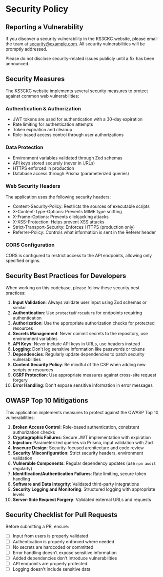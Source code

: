 # Security Policy

## Reporting a Vulnerability

If you discover a security vulnerability in the KS3CKC website, please email the team at security@example.com. All security vulnerabilities will be promptly addressed.

Please do not disclose security-related issues publicly until a fix has been announced.

## Security Measures

The KS3CKC website implements several security measures to protect against common web vulnerabilities:

### Authentication & Authorization

- JWT tokens are used for authentication with a 30-day expiration
- Rate limiting for authentication attempts
- Token expiration and cleanup
- Role-based access control through user authorizations

### Data Protection

- Environment variables validated through Zod schemas
- API keys stored securely (never in URLs)
- HTTPS enforced in production
- Database access through Prisma (parameterized queries)

### Web Security Headers

The application uses the following security headers:

- Content-Security-Policy: Restricts the sources of executable scripts
- X-Content-Type-Options: Prevents MIME type sniffing
- X-Frame-Options: Prevents clickjacking attacks
- X-XSS-Protection: Helps prevent XSS attacks
- Strict-Transport-Security: Enforces HTTPS (production only)
- Referrer-Policy: Controls what information is sent in the Referer header

### CORS Configuration

CORS is configured to restrict access to the API endpoints, allowing only specified origins.

## Security Best Practices for Developers

When working on this codebase, please follow these security best practices:

1. **Input Validation**: Always validate user input using Zod schemas or similar
2. **Authentication**: Use `protectedProcedure` for endpoints requiring authentication
3. **Authorization**: Use the appropriate authorization checks for protected resources
4. **Secrets Management**: Never commit secrets to the repository, use environment variables
5. **API Keys**: Never include API keys in URLs, use headers instead
6. **Logging**: Don't log sensitive information like passwords or tokens
7. **Dependencies**: Regularly update dependencies to patch security vulnerabilities
8. **Content Security Policy**: Be mindful of the CSP when adding new scripts or resources
9. **CSRF Protection**: Use appropriate measures against cross-site request forgery
10. **Error Handling**: Don't expose sensitive information in error messages

## OWASP Top 10 Mitigations

This application implements measures to protect against the OWASP Top 10 vulnerabilities:

1. **Broken Access Control**: Role-based authentication, consistent authorization checks
2. **Cryptographic Failures**: Secure JWT implementation with expiration
3. **Injection**: Parameterized queries via Prisma, input validation with Zod
4. **Insecure Design**: Security-focused architecture and code review
5. **Security Misconfiguration**: Strict security headers, environment validation
6. **Vulnerable Components**: Regular dependency updates (use `npm audit` regularly)
7. **Identification/Authentication Failures**: Rate limiting, secure token handling
8. **Software and Data Integrity**: Validated third-party integrations
9. **Security Logging and Monitoring**: Structured logging with appropriate levels
10. **Server-Side Request Forgery**: Validated external URLs and requests

## Security Checklist for Pull Requests

Before submitting a PR, ensure:

- [ ] Input from users is properly validated
- [ ] Authentication is properly enforced where needed
- [ ] No secrets are hardcoded or committed
- [ ] Error handling doesn't expose sensitive information
- [ ] Added dependencies don't introduce vulnerabilities
- [ ] API endpoints are properly protected
- [ ] Logging doesn't include sensitive data
